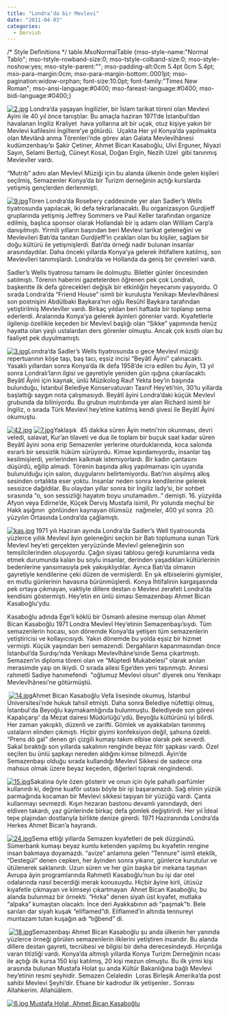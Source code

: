 ```yaml
---
title: "Londra’da bir Mevlevi"
date: "2011-04-03"
categories: 
  - Dervish
---
```


/\* Style Definitions \*/ table.MsoNormalTable {mso-style-name:"Normal Tablo"; mso-tstyle-rowband-size:0; mso-tstyle-colband-size:0; mso-style-noshow:yes; mso-style-parent:""; mso-padding-alt:0cm 5.4pt 0cm 5.4pt; mso-para-margin:0cm; mso-para-margin-bottom:.0001pt; mso-pagination:widow-orphan; font-size:10.0pt; font-family:"Times New Roman"; mso-ansi-language:#0400; mso-fareast-language:#0400; mso-bidi-language:#0400;}

[![2.jpg](/uploads/2011/04/2.jpg)](/uploads/2011/04/2.jpg "2.jpg") Londra’da yaşayan İngilizler, bir İslam tarikat töreni olan Mevlevi Ayini ile 40 yıl önce tanıştılar. Bu amaçla haziran 1971’de İstanbul’dan havalanan İngiliz Kraliyet  hava yollarına ait bir uçak, otuz kişiye yakın bir Mevlevi kafilesini İngiltere’ye götürdü.  Uçakta Her yıl Konya’da yapılmakta olan Mevlânâ anma Törenleri’nde görev alan Galata Mevlevîhânesi kudümzenbaşı’sı Şakir Çetiner, Ahmet Bican Kasaboğlu, Ulvi Erguner, Niyazi Sayın, Selami Bertuğ, Cüneyt Kosal, Doğan Ergin, Nezih Uzel  gibi tanınmış Mevlevîler vardı.

“Mutrıb” adını alan Mevlevî Müziği için bu alanda ülkenin önde gelen kişileri seçilmiş, Semazenler Konya’da bir Turizm derneğinin açtığı kurslarda yetişmiş gençlerden derlenmişti.

[![9.jpg](/uploads/2011/04/9.jpg)](/uploads/2011/04/9.jpg "9.jpg")Tören Londra’da Rosebery caddesinde yer alan Sadler’s Wells tiyatrosunda yapılacak, iki defa tekrarlanacaktı. Bu organizasyon Gurdjieff gruplarında yetişmiş Jeffrey Sommers ve Paul Keller tarafından organize edilmiş, başlıca sponsor olarak Hollandalı bir iş adamı olan William Carp’a danışılmıştı. Yirmili yılların başından beri Mevlevi tarikat geleneğini ve Mevlevileri Batı’da tanıtan Gurdjieff’in çırakları olan bu kişiler, sağlam bir doğu kültürü ile yetişmişlerdi. Batı’da örneği nadir bulunan insanlar arasındaydılar. Daha önceki yıllarda Konya’ya gelerek ihtifallere katılmış, son Mevlevîleri tanımışlardı. Londra’da ve Hollanda da geniş bir çevreleri vardı.

Sadler’s Wells tiyatrosu tamamı ile dolmuştu. Biletler günler öncesinden satılmıştı. Törenin haberini gazetelerden öğrenen pek çok Londralı, başkentte ilk defa görecekleri değişik bir etkinliğin heyecanını yaşıyordu. O sırada Londra’da “Friend House” isimli bir kuruluşta Yenikapı Mevlevîhânesi son postnişini Abdülbaki Baykara’nın oğlu Resûhî Baykara tarafından yetiştirilmiş Mevlevîler vardı. Birkaç yıldan beri haftada bir toplanıp sema ederlerdi. Aralarında Konya’ya gelerek âyinleri görenler vardı. Kıyafetlerle ilgilenip özellikle keçeden bir Mevlevî başlığı olan “Sikke” yapımında henüz hayatta olan yaşlı ustalardan ders görenler olmuştu. Ancak çok kısıtlı olan bu faaliyet pek duyulmamıştı.

[![3.jpg](/uploads/2011/04/3.jpg)](/uploads/2011/04/3.jpg "3.jpg")Londra’da Sadler’s Wells tiyatrosunda o gece Mevlevî müziği repertuarının köşe taşı, baş tacı, eşsiz incisi “Beyâtî Âyini” çalınacaktı. Yasaklı yıllardan sonra Konya’da ilk defa 1958’de icra edilen bu Âyin, 13 yıl sonra Londralı’ların ilgisi ve gayretiyle yeniden gün ışığına çıkarılacaktı. Beyâtî Âyini için kaynak, ünlü Müzikolog Rauf Yekta bey’in başında bulunduğu, İstanbul Belediye Konservatuvarı Tasnif Hey’eti’nin, 30’lu yıllarda başlattığı saygın nota çalışmasıydı. Beyâtî âyini Londra’daki küçük Mevlevî grubunda da biliniyordu. Bu grubun mutrıbında yer alan Richard isimli bir İngiliz, o sırada Türk Mevlevî hey’etine katılmış kendi şivesi ile Beyâtî Âyini okumuştu.

[![42.jpg](/uploads/2011/04/42.jpg)](/uploads/2011/04/42.jpg "42.jpg") [![7.jpg](/uploads/2011/04/7.jpg)](/uploads/2011/04/7.jpg "7.jpg")Yaklaşık  45 dakika süren Âyin metni’nin okunması, devri veledi, salavat, Kur’an tilaveti ve dua ile toplam bir buçuk saat kadar süren Beyâtî âyini sona erip Semazenler yerlerine oturduklarında, koca salonda esrarlı bir sessizlik hüküm sürüyordu. Kimse kıpırdamıyordu, insanlar taş kesilmişlerdi, yerlerinden kalkmak istemiyorlardı. Bir kadın çantasını düşürdü, eğilip almadı. Törenin başında alkış yapılmaması için uyarıda bulunulduğu için salon, duygularını belirtemiyordu. Batı’nın alışılmış alkış sesinden ortalıkta eser yoktu. İnsanlar neden sonra kendilerine gelerek sessizce dağıldılar. Bu olaydan yıllar sonra bir İngiliz lady’si, bir sohbet sırasında “o, son sessizliği hayatım boyu unutamadım..” demişti. 16. yüzyılda Afyon veya Edirne’de, Kûçek Derviş Mustafa isimli, Pir yolunda meçhul bir Hakk aşığının  gönlünden kaynayan ölümsüz  nağmeler, 400 yıl sonra  20\. yüzyılın Ortasında Londra’da çağlamıştı.

[![kas.jpg](/uploads/2011/04/kas.jpg)](/uploads/2011/04/kas.jpg "kas.jpg") 1971 yılı Haziran ayında Londra’da Sadler’s Well tiyatrosunda yüzlerce yıllık Mevlevî âyin geleneğini seçkin bir Batı toplumuna sunan Türk Mevlevî hey’eti gerçekten yeryüzünde Mevlevî geleneğinin son temsilcilerinden oluşuyordu. Çağın siyasi tablosu gereği kurumlarına veda etmek durumunda kalan bu soylu insanlar, derinden yaşadıkları kültürlerinin bedenlerine yansımasıyla pek yakışıklıydılar. Ayrıca Batı’da olmanın gayretiyle kendilerine çeki düzen de vermişlerdi. En şık elbiselerini giymişler, en mutlu günlerinin havasına bürünmüşlerdi. Konya İhtifalinin kargaşasında pek ortaya çıkmayan, vaktiyle dillere destan o Mevlevi zerafeti Londra’da kendisini göstermişti. Hey’etin en ünlü siması Semazenbaşı Ahmet Bican Kasaboğlu’ydu.

Kasaboğlu adında Ege’li köklü bir Osmanlı ailesine mensup olan Ahmet Bican Kasaboğlu 1971 Londra Mevlevî Hey’etinin Semazenbaşı’sıydı. Tüm semazenlerin hocası, son dönemde Konya’da yetişen tüm semazenlerin yetiştiricisi ve kollayıcısıydı. Yakın dönemde bu yolda eşsiz bir hizmet vermişti. Küçük yaşından beri semazendi. Dergahların kapanmasından önce  İstanbul’da Surdışı’nda Yenikapı Mevlevîhâne’sinde Sema çıkartmıştı. Semazen’in diploma töreni olan ve “Müptedi Mukabelesi” olarak anılan merasimde yaşı on ikiydi. O sırada ailesi Ege’den yeni taşınmıştı. Annesi rahmetli Sadiye hanımefendi  "oğlumuz Mevlevi olsun” diyerek onu Yenikapı Mevlevîhânesi’ne götürmüştü. 

 [![14.jpg](/uploads/2011/04/14.jpg)](/uploads/2011/04/14.jpg "14.jpg")Ahmet Bican Kasaboğlu Vefa lisesinde okumuş, İstanbul Üniversitesi’nde hukuk tahsil etmişti. Daha sonra Belediye nüfettişi olmuş, İstanbul'da Beyoğlu kaymakamlığında bulunmuştu. Belediyede son görevi Kapalıçarşı’ da Mezat dairesi Müdürlüğü’ydü. Beyoğlu kültürünü iyi bilirdi. Her zaman yakışıklı, düzenli ve zarifti. Gömlek ve ayakkabıları tanınmış ustaların elinden çıkmıştı. Hiçbir giyimi konfeksiyon değil, şahsına özeldi. “Prens dö gal” denen gri çizgili kumaşı takım elbise olarak pek severdi. Sakal bıraktığı son yıllarda sakalının renginde beyaz fötr şapkası vardı. Özel seçilen bu ünlü şapkayı nereden aldığını kimse bilmezdi. Âyin’de Semazenbaşı olduğu sırada kullandığı Mevlevî Sikkesi de sadece ona mahsus olmak üzere beyaz keçeden, diğerleri toprak rengindendi. 

[![15.jpg](/uploads/2011/04/15.jpg)](/uploads/2011/04/15.jpg "15.jpg")Sakalına öyle özen gösterir ve onun için öyle pahallı parfümler kullanırdı ki, değme kuaför ustası böyle bir işi başaramazdı. Sağ elinin yüzük parmağında kocaman bir Mevlevi sikkesi taşıyan bir yüzüğü vardı. Çanta kullanmayı sevmezdi. Kışın hezaran bastonu devamlı yanındaydı, deri eldiven takardı, yaz günlerinde birkaç defa gömlek değiştirirdi. Her yıl İdeal tepe plajından dostlarıyla birlikte denize girerdi. 1971 Haziranında Londra’da Herkes Ahmet Bican’a hayrandı.

[![24.jpg](/uploads/2011/04/24.jpg)](/uploads/2011/04/24.jpg "24.jpg")Sema ettiği yıllarda Semazen kıyafetleri de pek düzgündü. Sümerbank kumaşı beyaz kumlu ketenden yapılmış bu kıyafetin rengine insan bakmaya doyamazdı. “avize” anlamına gelen “Tennure” isimli eteklik,  “Destegül” denen cepken, her âyinden sonra yıkanır, günlerce kurutulur ve ütülenerek saklanırdı. Uzun süren ve her gün başka bir mekana taşınan Avrupa âyin programlarında Rahmetli Kasaboğlu’nun bu işi dar otel odalarında nasıl becerdiği merak konusuydu. Hiçbir âyine kirli, ütüsüz kıyafetle çıkmayan ve kimseyi çıkartmayan  Ahnet Bican Kasaboğlu, bu alanda bulunmaz bir örnekti. “Hırka” denen siyah üst kıyafet, mutlaka “alpaka” kumaştan olacaktı. İnce deri Ayakkabının adı “paşmak”tı. Bele sarılan dar siyah kuşak “eliflamed”di. Eliflamed’in altında tennureyi muntazam tutan kuşağın adı “tığbend” di. 

 [![18.jpg](/uploads/2011/04/18.jpg)](/uploads/2011/04/18.jpg "18.jpg")Semazenbaşı Ahmet Bican Kasaboğlu şu anda ülkenin her yanında yüzlerce örneği görülen semazenlerin ilklerini yetiştiren insandır. Bu alanda dillere destan gayreti, tecrübesi ve bilgisi bir deha derecesindeydi. Hırçınlığa varan titizliği vardı. Konya’da altmışlı yıllarda Konya Turizm Derneğinin rıcası ile açtığı ilk kursa 150 kişi katılmış, 20 kişi mezun olmuştu. Bu ilk yirmi kişi arasında bulunan Mustafa Holat şu anda Kültür Bakanlığına bağlı Mevlevi hey’etinin resmi şeyhidir. Semazen Celaledin  Loras Birleşik Amerika’da post sahibi Mevlevi Şeyhi’dir. Efsane bir kadrodur ilk yetişenler.. Sonrası Allahkerim. Allahüâlem.

[](/uploads/2011/04/6.jpg "6.jpg")

 [![6.jpg](/uploads/2011/04/6.jpg) Mustafa Holat, Ahmet Bican Kasaboğlu](/uploads/2011/04/6.jpg "6.jpg")
